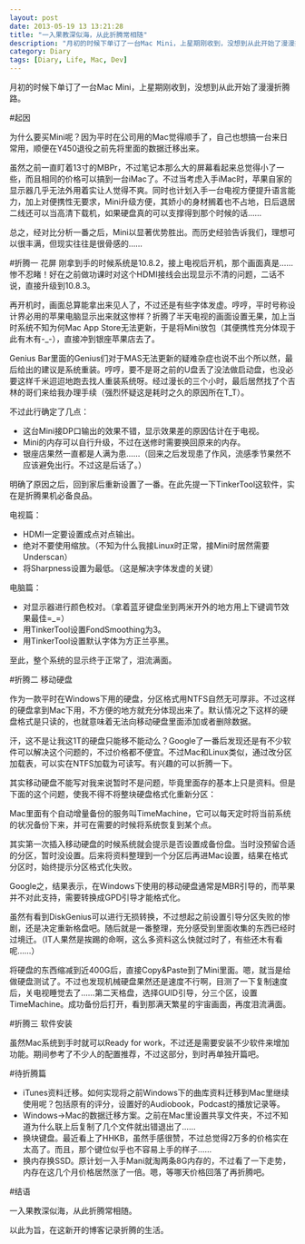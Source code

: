 ```yaml
---
layout: post
date: 2013-05-19 13 13:21:28
title: "一入果教深似海，从此折腾常相随"
description: "月初的时候下单订了一台Mac Mini，上星期刚收到，没想到从此开始了漫漫折腾路。"
category: Diary
tags: [Diary, Life, Mac, Dev]
---
```


月初的时候下单订了一台Mac Mini，上星期刚收到，没想到从此开始了漫漫折腾路。

#起因

为什么要买Mini呢？因为平时在公司用的Mac觉得顺手了，自己也想搞一台来日常用，顺便在Y450退役之前先将里面的数据迁移出来。

虽然之前一直盯着13寸的MBPr，不过笔记本那么大的屏幕看起来总觉得小了一些，而且相同的价格可以搞到一台iMac了。不过当考虑入手iMac时，苹果自家的显示器几乎无法外用着实让人觉得不爽。同时也计划入手一台电视方便提升语言能力，加上对便携性无要求，Mini升级方便，其娇小的身材搁着也不占地，日后退居二线还可以当高清下载机，如果硬盘真的可以支撑得到那个时候的话……

总之，经对比分析一番之后，Mini以显著优势胜出。而历史经验告诉我们，理想可以很丰满，但现实往往是很骨感的……

<!--more-->

#折腾一 花屏
刚拿到手的时候系统是10.8.2，接上电视后开机，那个画面真是……惨不忍睹！好在之前做功课时对这个HDMI接线会出现显示不清的问题，二话不说，直接升级到10.8.3。

再开机时，画面总算能拿出来见人了，不过还是有些字体发虚。哼哼，平时号称设计界必用的苹果电脑显示出来就这惨样？折腾了半天电视的画面设置无果，加上当时系统不知为何Mac App Store无法更新，于是将Mini放包（其便携性充分体现于此有木有-_-），直接冲到银座苹果店去了。

Genius Bar里面的Genius们对于MAS无法更新的疑难杂症也说不出个所以然，最后给出的建议是系统重装。哼哼，要不是哥之前的U盘丢了没法做启动盘，也没必要这样千米迢迢地跑去找人重装系统呀。经过漫长的三个小时，最后居然找了个吉林的哥们来给我办理手续（强烈怀疑这是耗时之久的原因所在T_T）。

不过此行确定了几点：

* 这台Mini接DP口输出的效果不错，显示效果差的原因估计在于电视。
* Mini的内存可以自行升级，不过在送修时需要换回原来的内存。
* 银座店果然一直都是人满为患……（回来之后发现患了作风，流感季节果然不应该避免出行。不过这是后话了。）

明确了原因之后，回到家后重新设置了一番。在此先提一下TinkerTool这软件，实在是折腾果机必备良品。

电视篇：

* HDMI一定要设置成点对点输出。
* 绝对不要使用缩放。（不知为什么我接Linux时正常，接Mini时居然需要Underscan）
* 将Sharpness设置为最低。（这是解决字体发虚的关键）

电脑篇：

* 对显示器进行颜色校对。（拿着蓝牙键盘坐到两米开外的地方用上下键调节效果最佳=_=）
* 用TinkerTool设置FondSmoothing为3。
* 用TinkerTool设置默认字体为方正兰亭黑。 

至此，整个系统的显示终于正常了，泪流满面。

#折腾二 移动硬盘

作为一款平时在Windows下用的硬盘，分区格式用NTFS自然无可厚非。不过这样的硬盘拿到Mac下用，不方便的地方就充分体现出来了。默认情况之下这样的硬盘格式是只读的，也就意味着无法向移动硬盘里面添加或者删除数据。

汗，这不是让我这1T的硬盘只能移不能动么？Google了一番后发现还是有不少软件可以解决这个问题的，不过价格都不便宜。不过Mac和Linux类似，通过改分区加载表，可以实在NTFS加载为可读写。有兴趣的可以折腾一下。

其实移动硬盘不能写对我来说暂时不是问题，毕竟里面存的基本上只是资料。但是下面的这个问题，使我不得不将整块硬盘格式化重新分区：

Mac里面有个自动增量备份的服务叫TimeMachine，它可以每天定时将当前系统的状况备份下来，并可在需要的时候将系统恢复到某个点。

其实第一次插入移动硬盘的时候系统就会提示是否设置成备份盘。当时没预留合适的分区，暂时没设置。后来将资料整理到一个分区后再进Mac设置，结果在格式分区时，始终提示分区格式化失败。

Google之，结果表示，在Windows下使用的移动硬盘通常是MBR引导的，而苹果并不对此支持，需要转换成GPD引导才能格式化。

虽然有看到DiskGenius可以进行无损转换，不过想起之前设置引导分区失败的惨剧，还是决定重新格盘吧。随后就是一番整理，充分感受到里面收集的东西已经时过境迁。（IT人果然是挨踢的命啊，这么多资料这么快就过时了，有些还木有看呢……）

将硬盘的东西缩减到近400G后，直接Copy&Paste到了Mini里面。嗯，就当是给做硬盘测试了。不过也发现机械硬盘果然还是速度不行啊，目测了一下复制速度后，关电视睡觉去了……第二天格盘，选择GUID引导，分三个区，设置TimeMachine。成功备份后打开，看到那满天繁星的宇宙画面，再度泪流满面。

#折腾三 软件安装

虽然Mac系统到手时就可以Ready for work，不过还是需要安装不少软件来增加功能。期间参考了不少人的配置推荐，不过这部分，到时再单独开篇吧。

#待折腾篇

* iTunes资料迁移。如何实现将之前Windows下的曲库资料迁移到Mac里继续使用呢？包括原有的评分，设置好的Audiobook，Podcast的播放记录等。
* Windows->Mac的数据迁移方案。之前在Mac里设置共享文件夹，不过不知道为什么联上后复制了几个文件就出错退出了……
* 换块键盘。最近看上了HHKB，虽然手感很赞，不过总觉得2万多的价格实在太高了。而且，那个键位似乎也不容易上手的样子……
* 换内存换SSD。原计划一入手Mani就淘两条8G内存的，不过看了一下走势，内存在这几个月价格居然涨了一倍。嗯，等哪天价格回落了再折腾吧。

#结语

一入果教深似海，从此折腾常相随。

以此为旨，在这新开的博客记录折腾的生活。
